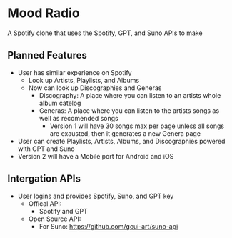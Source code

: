 # Mood Radio
A Spotify clone that uses the Spotify, GPT, and Suno APIs to make 

## Planned Features
- User has similar experience on Spotify
    - Look up Artists, Playlists, and Albums
    - Now can look up Discographies and Generas
        - Discography: A place where you can listen to an artists whole album catelog
        - Generas: A place where you can listen to the artists songs as well as recomended songs
            - Version 1 will have 30 songs max per page unless all songs are exausted, then it generates a new Genera page
- User can create Playlists, Artists, Albums, and Discographies powered with GPT and Suno
- Version 2 will have a Mobile port for Android and iOS

## Intergation APIs
- User logins and provides Spotify, Suno, and GPT key
    - Offical API:
        - Spotify and GPT
    - Open Source API:
        - For Suno: https://github.com/gcui-art/suno-api
